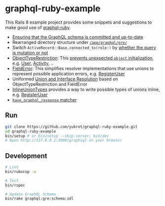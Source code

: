 # graphql-ruby-example

This Rails 8 example project provides some snippets and suggestions to make good use of [graphql-ruby](https://graphql-ruby.org/).

- [Ensuring that the GraphQL schema is committed and up-to-date](./.github/workflows/ci.yml#L58)
- Rearranged directory structure under [`/app/graphql/gre/`](./app/graphql/gre/)
- Switch `ActiveRecord::Base.connected_to(role:)` by [whether the query is mutation or not](./app/controllers/graphql_controller.rb#L14)
- [ObjectTypeRestriction](./app/graphql/gre/concerns/object_type_restriction.rb): This [prevents unexpected `object` initialization](./app/graphql/gre/types/base_object.rb#L13), e.g. [User](./app/graphql/gre/types/user.rb#L8), [Activity](./app/graphql/gre/types/activity.rb#L8), ..
- [FieldError](./app/graphql/gre/field_error.rb): This simplifies resolver implementations that use unions to represent possible application errors, e.g. [RegisterUser](./app/graphql/gre/mutations/register_user.rb)
- Uniformed [Union and Interface Resolution](./app/graphql/gre/schema.rb#L19) based on ObjectTypeRestriction and FieldError
- [InlineUnionTypes](./app/graphql/gre/concerns//inline_union_types.rb) provides a way to write possible types of unions inline, e.g. [RegisterUser](./app/graphql/gre/mutations/register_user.rb)
- [`have_graphql_response` matcher](./spec/support/graphql_matchers/have_graphql_response.rb)

## Run

```sh
git clone https://github.com/yubrot/graphql-ruby-example.git
cd graphql-ruby-example
bin/setup # or bin/setup --skip-server; bin/dev
# Open http://127.0.0.1:3000/graphiql on your browser
```

## Development

```sh
# Lint
bin/rubocop -a

# Test
bin/rspec

# Update GraphQL Schema
bin/rake graphql:gre:schema:idl
```
